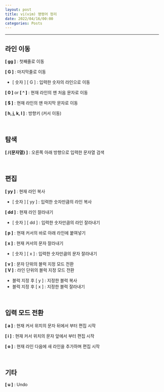 ```yaml
---
layout: post
title: vi(vim) 명령어 정리
date: 2022/04/16/00:00
categories: Posts
---
```

  
- - -

## 라인 이동

**[ gg ]** : 첫째줄로 이동  

**[ G ]** : 마지막줄로 이동  

- [ 숫자 ] [ G ] : 입력한 숫자의 라인으로 이동

**[ 0 ]** or **[ ^ ]** : 현재 라인의 맨 처음 문자로 이동

**[ $ ]** : 현재 라인의 맨 마지막 문자로 이동

**[ h, j, k, l ]** : 방향키 (커서 이동)

&nbsp;

## 탐색

**[ /{문자열} ]** : 오른쪽 아래 방향으로 입력한 문자열 검색

&nbsp;

## 편집

**[ yy ]** : 현재 라인 복사

- [ 숫자 ] [ yy ] : 입력한 숫자만큼의 라인 복사

**[ dd ]** : 현재 라인 잘라내기

- [ 숫자 ] [ dd ] : 입력한 숫자만큼의 라인 잘라내기

**[ p ]** : 현재 커서의 바로 아래 라인에 붙여넣기

**[ x ]** : 현재 커서의 문자 잘라내기

- [ 숫자 ] [ x ] : 입력한 숫자만큼의 문자 잘라내기

**[ v ]** : 문자 단위의 블럭 지정 모드 전환  
**[ V ]** : 라인 단위의 블럭 지정 모드 전환

- 블럭 지정 후 [ y ] : 지정한 블럭 복사
- 블럭 지정 후 [ x ] : 지정한 블럭 잘라내기

&nbsp;

## 입력 모드 전환

**[ a ]** : 현재 커서 위치의 문자 뒤에서 부터 편집 시작

**[ i ]** : 현재 커서 위치의 문자 앞에서 부터 편집 시작

**[ o ]** : 현재 라인 다음에 새 라인을 추가하며 편집 시작

&nbsp;

## 기타

**[ u ]** : Undo
